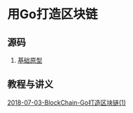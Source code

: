 # 用Go打造区块链

## 源码

1. [基础原型][1]

## 教程与讲义

[2018-07-03-BlockChain-Go打造区块链(1)][11]



[1]:https://github.com/FLHonker/go-BlockChain/tree/part_1


[11]:https://github.com/FLHonker/go-BlockChain/blob/part_3/2018-07-03-BlockChain-Go%E6%89%93%E9%80%A0%E5%8C%BA%E5%9D%97%E9%93%BE(1).md
